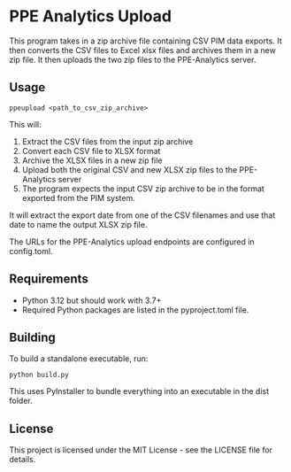 # PPE Analytics Upload

This program takes in a zip archive file containing CSV PIM data exports. It then converts the CSV files to Excel xlsx files and archives them in a new zip file. It then uploads the two zip files to the PPE-Analytics server.

## Usage

```console
ppeupload <path_to_csv_zip_archive>
```

This will:

1. Extract the CSV files from the input zip archive
2. Convert each CSV file to XLSX format
3. Archive the XLSX files in a new zip file
4. Upload both the original CSV and new XLSX zip files to the PPE-Analytics server
5. The program expects the input CSV zip archive to be in the format exported from the PIM system.

It will extract the export date from one of the CSV filenames and use that date to name the output XLSX zip file.

The URLs for the PPE-Analytics upload endpoints are configured in config.toml.

## Requirements

- Python 3.12 but should work with 3.7+
- Required Python packages are listed in the pyproject.toml file.

## Building

To build a standalone executable, run:

```console
python build.py
```

This uses PyInstaller to bundle everything into an executable in the dist folder.

## License

This project is licensed under the MIT License - see the LICENSE file for details.
